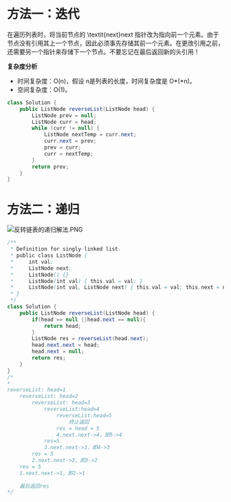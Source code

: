 # 方法一：迭代

在遍历列表时，将当前节点的 \textit{next}next 指针改为指向前一个元素。由于节点没有引用其上一个节点，因此必须事先存储其前一个元素。在更改引用之前，还需要另一个指针来存储下一个节点。不要忘记在最后返回新的头引用！



**复杂度分析**

- 时间复杂度：O(n)，假设 n是列表的长度，时间复杂度是 O*(*n)。
- 空间复杂度：O(1)。



```java
class Solution {
    public ListNode reverseList(ListNode head) {
        ListNode prev = null;
        ListNode curr = head;
        while (curr != null) {
            ListNode nextTemp = curr.next;
            curr.next = prev;
            prev = curr;
            curr = nextTemp;
        }
        return prev;
    }
}
```



# 方法二：递归

![反转链表的递归解法.PNG](https://github.com/ZEQINLIN-666/AlgorithmNotes/blob/main/image/%E5%8F%8D%E8%BD%AC%E9%93%BE%E8%A1%A8%E7%9A%84%E9%80%92%E5%BD%92%E8%A7%A3%E6%B3%95.PNG?raw=true)

```java
/**
 * Definition for singly-linked list.
 * public class ListNode {
 *     int val;
 *     ListNode next;
 *     ListNode() {}
 *     ListNode(int val) { this.val = val; }
 *     ListNode(int val, ListNode next) { this.val = val; this.next = next; }
 * }
 */
class Solution {
    public ListNode reverseList(ListNode head) {
        if(head == null ||head.next == null){
            return head;
        }
        ListNode res = reverseList(head.next);
        head.next.next = head;
        head.next = null;
        return res;
    }
}
/*
*
reverseList: head=1
    reverseList: head=2
	    reverseList: head=3
		    reverseList:head=4
			    reverseList:head=5 
					终止返回
				res = head = 5
				4.next.next->4，即5->4
			res=5
			3.next.next->3，即4->3
		res = 5
		2.next.next->2，即3->2
	res = 5
	1.next.next->1，即2->1
	
	最后返回res
*/
```

